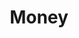 ---
title: Money
crosslinks:
- personalfinance
- Assistance
- OutOfTheLoop
- poor
- wealth
- forhire
- xkcd
- MealPrepSunday
- flipping
---